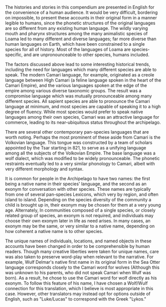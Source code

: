 The histories and stories in this compendium are presented in English for the convenience of a human audience. It would be very difficult, bordering on impossible, to present these accounts in their original form in a manner legible to humans, since the phonetic structures of the original languages are so different from any existing human language. The wildly varying mouth and pharynx structures among the many animalistic species of Loama led to many different and diverse languages; far more diverse than human languages on Earth, which have been constrained to a single species for all of history. Most of the languages of Loama are species-specific, and are unpronounceable to other species, humans included.

The factors discussed above lead to some interesting historical trends, including the need for languages which many different species are able to speak. The modern Camari language, for example, originated as a creole language between High Camari (a feline language spoken in the heart of the Camari Empire), and the various languages spoken at the edge of the empire among various diverse taxonomic groups. The result was a compromise language which was mutually pronounceable among many different species. All sapient species are able to pronounce the Camari language at minimum, and most species are capable of speaking it to a high degree of fluency. While most species would prefer to speak native languages among their own species, Camari was an attractive language for commerce, leading to its near-ubiquitous status throughout the archipelago.

There are several other contemporary pan-species languages that are worth noting. Perhaps the most prominent of these aside from Camari is the Volkovian language. This tongue was constructed by a team of scholars appointed by the Tsar starting in 821, to serve as a unifying language among all the subjects of the Volkovian Empire. The base language was a wolf dialect, which was modified to be widely pronounceable. The phonetic restraints eventually led to a very similar phonology to Camari, albeit with very different morphology and syntax.

It is common for people in the Archipelago to have two names: the first being a native name in their species' language, and the second as an exonym for conversation with other species. These names are typically from one of several pan-species Lexicons, which very by region, and often island to island. Depending on the species diversity of the community a child is brought up in, their exonym may be chosen for them at a very young age. Alternately, In communities composed of a single species, or closely related group of species, an exonym is not required, and individuals may choose their own exonym later in life as need arises. In many cases, an exonym may be the same, or very similar to a native name, depending on how coherent a native name is to other species.

The unique names of individuals, locations, and named objects in these accounts have been changed in order to be comprehensible by human readers. Though many creative liberties were taken for unique names, care was also taken to preserve word-play when relevant to the narrative. For example, Wulf Delmar's native first name in its original form in the Sea Otter language corresponds closely to the Camari word for wolves (Although this was unknown to his parents, who did not speak Camari when Wulf was born). As a result, he chose to use the Camari word for wolf directly as his exonym. To follow this feature of his name, I have chosen a Wolf/Wulf connection for this translation, which I believe is most appropriate in this case. However, other translators may instead opt for options outside of English, such as "Luke/Lucas" to correspond with the Greek "Lykos."

